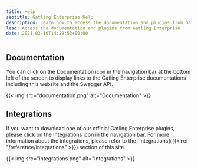 ```yaml
---
title: Help
seotitle: Gatling Enterprise Help
description: Learn how to access the documentation and plugins from Gatling Enterprise.
lead: Access the documentation and plugins from Gatling Enterprise.
date: 2021-03-10T14:29:53+00:00
---
```


## Documentation

You can click on the Documentation icon in the navigation bar at the bottom left of the screen to display links to the Gatling Enterprise documentations including this website and the Swagger API.

{{< img src="documentation.png" alt="Documentation" >}}

## Integrations

If you want to download one of our official Gatling Enterprise plugins, please click on the Integrations icon in the navigation bar.
For more information about the integrations, please refer to the [Integrations]({{< ref "/reference/integrations" >}}) section of this site.

{{< img src="integrations.png" alt="Integrations" >}}
